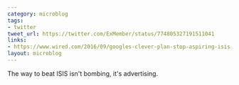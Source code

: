 ```yaml
---
category: microblog
tags:
- twitter
tweet_url: https://twitter.com/ExMember/status/774805327191511041
links:
- https://www.wired.com/2016/09/googles-clever-plan-stop-aspiring-isis-recruits/
layout: microblog
---
```

The way to beat ISIS isn't bombing, it's advertising.

